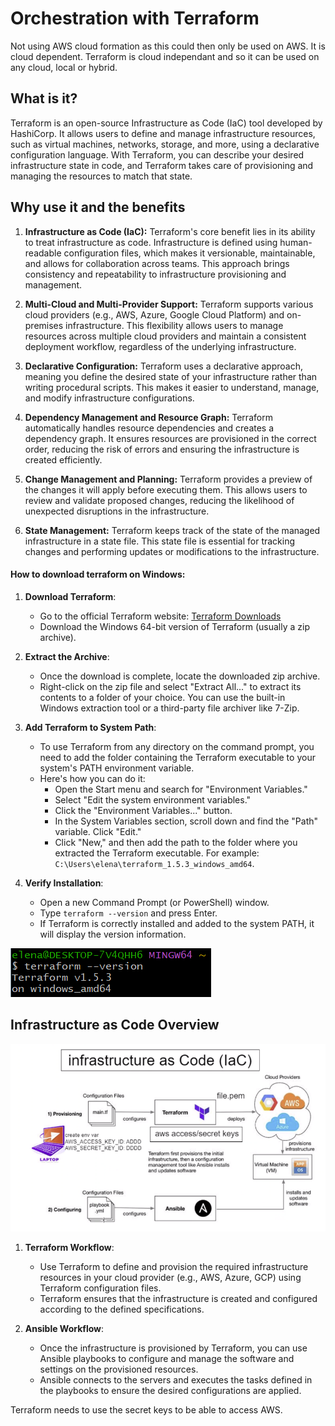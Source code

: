 # Orchestration with Terraform

Not using AWS cloud formation as this could then only be used on AWS. It is cloud dependent. Terraform is cloud independant and so it can be used on any cloud, local or hybrid. 

## What is it?

Terraform is an open-source Infrastructure as Code (IaC) tool developed by HashiCorp. It allows users to define and manage infrastructure resources, such as virtual machines, networks, storage, and more, using a declarative configuration language. With Terraform, you can describe your desired infrastructure state in code, and Terraform takes care of provisioning and managing the resources to match that state.

## Why use it and the benefits

1. **Infrastructure as Code (IaC):**
   Terraform's core benefit lies in its ability to treat infrastructure as code. Infrastructure is defined using human-readable configuration files, which makes it versionable, maintainable, and allows for collaboration across teams. This approach brings consistency and repeatability to infrastructure provisioning and management.

2. **Multi-Cloud and Multi-Provider Support:**
   Terraform supports various cloud providers (e.g., AWS, Azure, Google Cloud Platform) and on-premises infrastructure. This flexibility allows users to manage resources across multiple cloud providers and maintain a consistent deployment workflow, regardless of the underlying infrastructure.

3. **Declarative Configuration:**
   Terraform uses a declarative approach, meaning you define the desired state of your infrastructure rather than writing procedural scripts. This makes it easier to understand, manage, and modify infrastructure configurations.

4. **Dependency Management and Resource Graph:**
   Terraform automatically handles resource dependencies and creates a dependency graph. It ensures resources are provisioned in the correct order, reducing the risk of errors and ensuring the infrastructure is created efficiently.

5. **Change Management and Planning:**
   Terraform provides a preview of the changes it will apply before executing them. This allows users to review and validate proposed changes, reducing the likelihood of unexpected disruptions in the infrastructure.

6. **State Management:**
   Terraform keeps track of the state of the managed infrastructure in a state file. This state file is essential for tracking changes and performing updates or modifications to the infrastructure.


#### How to download terraform on Windows:

1. **Download Terraform**:
   - Go to the official Terraform website: [Terraform Downloads](https://www.terraform.io/downloads.html)
   - Download the Windows 64-bit version of Terraform (usually a zip archive).

2. **Extract the Archive**:
   - Once the download is complete, locate the downloaded zip archive.
   - Right-click on the zip file and select "Extract All..." to extract its contents to a folder of your choice. You can use the built-in Windows extraction tool or a third-party file archiver like 7-Zip.

3. **Add Terraform to System Path**:
   - To use Terraform from any directory on the command prompt, you need to add the folder containing the Terraform executable to your system's PATH environment variable.
   - Here's how you can do it:
     - Open the Start menu and search for "Environment Variables."
     - Select "Edit the system environment variables."
     - Click the "Environment Variables..." button.
     - In the System Variables section, scroll down and find the "Path" variable. Click "Edit."
     - Click "New," and then add the path to the folder where you extracted the Terraform executable. For example: `C:\Users\elena\terraform_1.5.3_windows_amd64`.

4. **Verify Installation**:
   - Open a new Command Prompt (or PowerShell) window.
   - Type `terraform --version` and press Enter.
   - If Terraform is correctly installed and added to the system PATH, it will display the version information.

![Alt text](imgs/terraform-downloaded.png)

## Infrastructure as Code Overview

![IaC](imgs/terraform/IaC-overview.png)

1. **Terraform Workflow**:
   - Use Terraform to define and provision the required infrastructure resources in your cloud provider (e.g., AWS, Azure, GCP) using Terraform configuration files.
   - Terraform ensures that the infrastructure is created and configured according to the defined specifications.

2. **Ansible Workflow**:
   - Once the infrastructure is provisioned by Terraform, you can use Ansible playbooks to configure and manage the software and settings on the provisioned resources.
   - Ansible connects to the servers and executes the tasks defined in the playbooks to ensure the desired configurations are applied.

Terraform needs to use the secret keys to be able to access AWS.